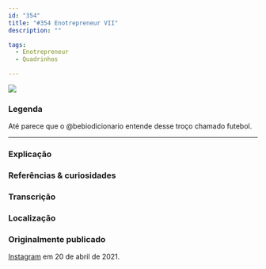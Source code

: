 ```yaml
---
id: "354"
title: "#354 Enotrepreneur VII"
description: ""

tags:
  - Enotrepreneur
  - Quadrinhos

---
```


![](https://bebiodicionario-com.s3.amazonaws.com/media/posts/202104/175283327_800603150662494_3558401808964985579_n_18236889622024341.jpg)


### Legenda

Até parece que o @bebiodicionario entende desse troço chamado futebol.


---

### Explicação



### Referências & curiosidades


### Transcrição

### Localização


### Originalmente publicado

[Instagram](https://www.instagram.com/bebiodicionario/) em 20 de abril de 2021.
